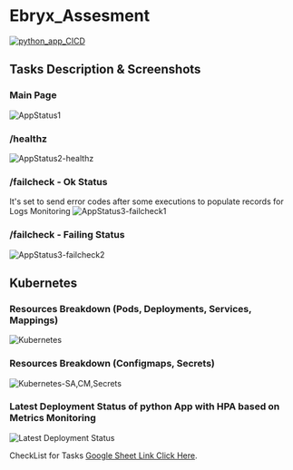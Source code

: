 # Ebryx_Assesment
[![python_app_CICD](https://github.com/fahussain88/Ebryx_Assesment/actions/workflows/python_app_CICD.yaml/badge.svg)](https://github.com/fahussain88/Ebryx_Assesment/actions/workflows/python_app_CICD.yaml)

## Tasks Description & Screenshots
### Main Page
![AppStatus1](https://github.com/user-attachments/assets/31f1ec1f-062c-4555-b8bc-3ce3850d5a00)
### /healthz
![AppStatus2-healthz](https://github.com/user-attachments/assets/d7ef4969-4cb9-4f47-bbc4-695fd9af5e4e)
### /failcheck - Ok Status
It's set to send error codes after some executions to populate records for Logs Monitoring 
![AppStatus3-failcheck1](https://github.com/user-attachments/assets/e5eb03cb-ac8e-49d6-bec5-e87b61e32a3d)
### /failcheck - Failing Status
![AppStatus3-failcheck2](https://github.com/user-attachments/assets/4f69d951-de96-4b21-b4b4-b7267c902596)

## Kubernetes
### Resources Breakdown (Pods, Deployments, Services, Mappings)
![Kubernetes](https://github.com/user-attachments/assets/2e86db06-5855-4d3c-b172-122111402e41)
### Resources Breakdown (Configmaps, Secrets)
![Kubernetes-SA,CM,Secrets](https://github.com/user-attachments/assets/c48d4d08-3388-4a25-83a7-a9c8becc9580)
### Latest Deployment Status of python App with HPA based on Metrics Monitoring
![Latest Deployment Status](https://github.com/user-attachments/assets/aabc09eb-7dab-4a84-8907-84071429f2f1)

CheckList for Tasks
[Google Sheet Link Click Here](https://docs.google.com/spreadsheets/d/1_tItwNAgroaSW2NPevnKefDf4IDatfNqlHy3IMXqH-k/edit?usp=sharing).
